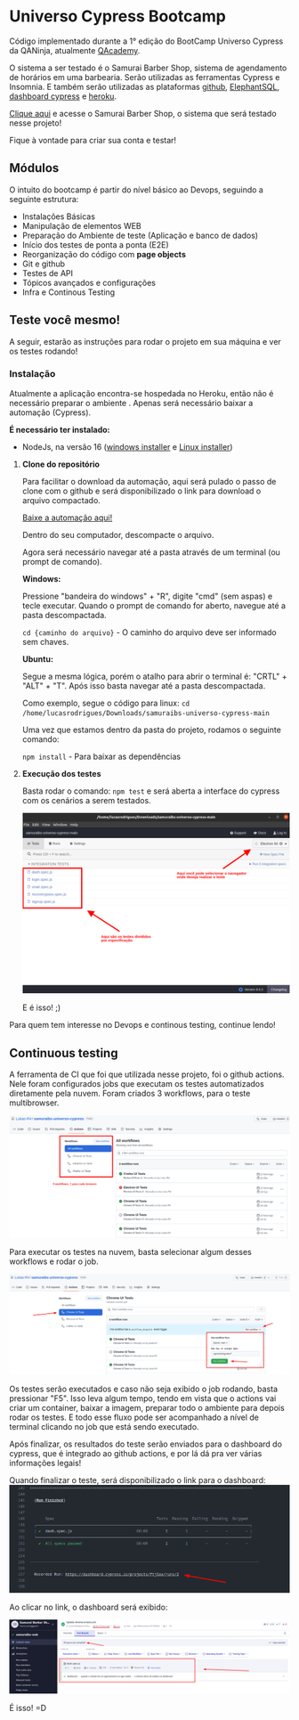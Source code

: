 # Universo Cypress Bootcamp

Código implementado durante a 1° edição do BootCamp Universo Cypress da QANinja, atualmente [QAcademy](https://qaninja.academy/).

O sistema a ser testado é o Samurai Barber Shop, sistema de agendamento de horários em uma barbearia. Serão utilizadas as ferramentas Cypress e Insomnia. E também serão utilizadas as plataformas [github](https://github.com/), [ElephantSQL](https://www.elephantsql.com/), [dashboard cypress](https://dashboard.cypress.io/) e [heroku](https://dashboard.heroku.com/).

[Clique aqui](https://samuraibs-web-lucas.herokuapp.com/) e acesse o Samurai Barber Shop, o sistema que será testado nesse projeto!

Fique à vontade para criar sua conta e testar!

## Módulos

O intuito do bootcamp é partir do nível básico ao Devops, seguindo a seguinte estrutura:

 - Instalações Básicas
 - Manipulação de elementos WEB
 - Preparação do Ambiente de teste (Aplicação e banco de dados)
 - Início dos testes de ponta a ponta (E2E)
 - Reorganização do código com **page objects**
 - Git e github
 - Testes de API
 - Tópicos avançados e configurações
 - Infra e Continous Testing

## Teste você mesmo!

A seguir, estarão as instruções para rodar o projeto em sua máquina e ver os testes rodando!

### Instalação

Atualmente a aplicação encontra-se hospedada no Heroku, então não é necessário preparar o ambiente . Apenas será necessário baixar a automação (Cypress).

**É necessário ter instalado:**
	
 - NodeJs, na versão 16 ([windows installer](https://nodejs.org/dist/v16.15.0/node-v16.15.0-x86.msi) e [Linux installer](https://nodejs.org/dist/v16.15.0/node-v16.15.0.tar.gz))

 1. **Clone do repositório**

	Para facilitar o download da automação, aqui será pulado o passo de clone com o github e será disponibilizado o link para download o arquivo compactado.
	
	[Baixe a automação aqui!](https://github.com/Lukas-R4/samuraibs-universo-cypress/archive/refs/heads/main.zip)

	Dentro do seu computador, descompacte o arquivo.

	Agora será necessário navegar até a pasta através de um terminal (ou prompt de comando).

	**Windows:**			

    Pressione "bandeira do windows" + "R", digite "cmd" (sem aspas) e tecle executar. Quando o prompt de comando for aberto, navegue até a pasta descompactada.

	```cd {caminho do arquivo}``` - O caminho do arquivo deve ser informado sem chaves.

	**Ubuntu:**

	Segue a mesma lógica, porém o atalho para abrir o terminal é: "CRTL" + "ALT" + "T". Após isso basta navegar até a pasta descompactada.

	Como exemplo, segue o código para linux:
	```cd /home/lucasrodrigues/Downloads/samuraibs-universo-cypress-main```

	   Uma vez que estamos dentro da pasta do projeto, rodamos o seguinte comando:

	```npm install``` - Para baixar as dependências

2. **Execução dos testes**

	Basta rodar o comando: ```npm test``` e será aberta a interface do cypress com os cenários a serem testados.
	
	![cenários cypress](https://github.com/Lukas-R4/samuraibs-universo-cypress/blob/main/cypress/fixtures/cypress.png?raw=true)

	E é isso! ;)
	
Para quem tem interesse no Devops e continous testing, continue lendo!
## Continuous testing

A ferramenta de CI que foi que utilizada nesse projeto, foi o github actions. Nele foram configurados jobs que executam os testes automatizados diretamente pela nuvem. Foram criados 3 workflows, para o teste multibrowser.

![workflows - Github Actions](https://github.com/Lukas-R4/samuraibs-universo-cypress/blob/main/cypress/fixtures/workflow.png?raw=true)

Para executar os testes na nuvem, basta selecionar algum desses workflows e rodar o job.

![Running a Workflow](https://github.com/Lukas-R4/samuraibs-universo-cypress/blob/main/cypress/fixtures/run_workflow.png?raw=true)

Os testes serão executados e caso não seja exibido o job rodando, basta pressionar "F5". Isso leva algum tempo, tendo em vista que o actions vai criar um container, baixar a imagem, preparar todo o ambiente para depois rodar os testes. E todo esse fluxo pode ser acompanhado a nível de terminal clicando no job que está sendo executado.

Após finalizar, os resultados do teste serão enviados para o dashboard do cypress, que é integrado ao github actions, e por lá dá pra ver várias informações legais!

Quando finalizar o teste, será disponibilizado o link para o dashboard:
![Terminal running job](https://github.com/Lukas-R4/samuraibs-universo-cypress/blob/main/cypress/fixtures/link_dashboard.png?raw=true)

Ao clicar no link, o dashboard será exibido:

![dashboard with tests results](https://github.com/Lukas-R4/samuraibs-universo-cypress/blob/main/cypress/fixtures/dashboard.png?raw=true)

É isso! =D